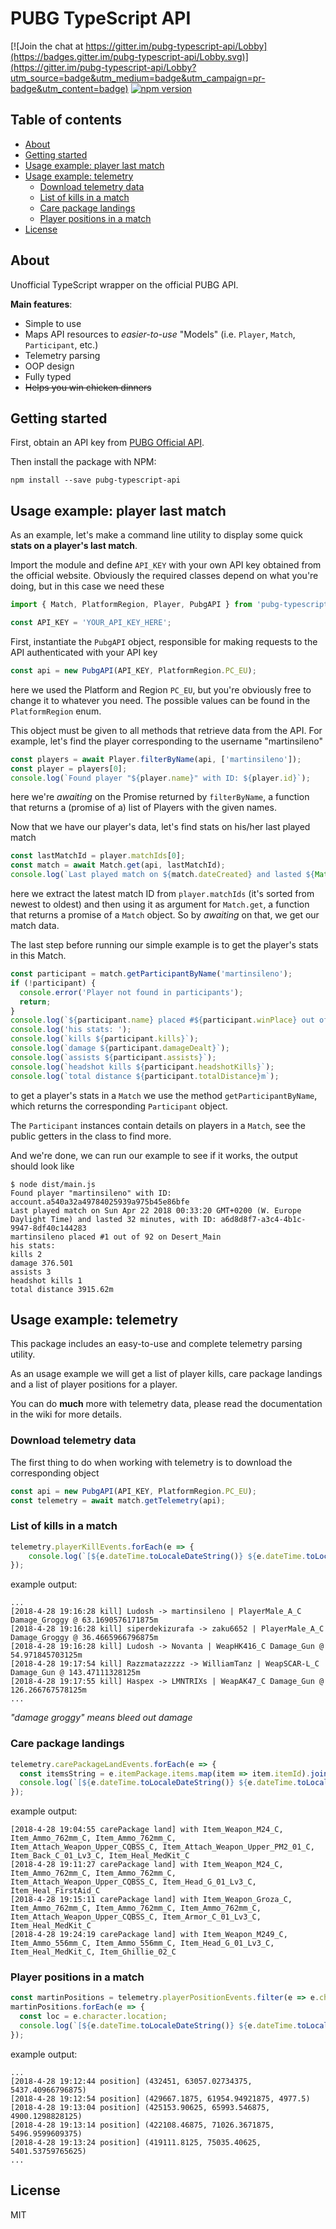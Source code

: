 
# PUBG TypeScript API

[![Join the chat at https://gitter.im/pubg-typescript-api/Lobby](https://badges.gitter.im/pubg-typescript-api/Lobby.svg)](https://gitter.im/pubg-typescript-api/Lobby?utm_source=badge&utm_medium=badge&utm_campaign=pr-badge&utm_content=badge)
[![npm version](https://badge.fury.io/js/pubg-typescript-api.svg)](https://www.npmjs.com/package/pubg-typescript-api)


## Table of contents
  * [About](#about)
  * [Getting started](#getting-started)
  * [Usage example: player last match](#usage-example-player-last-match)
  * [Usage example: telemetry](#usage-example-telemetry)
      * [Download telemetry data](#download-telemetry-data)
      * [List of kills in a match](#list-of-kills-in-a-match)
      * [Care package landings](#care-package-landings)
      * [Player positions in a match](#player-positions-in-a-match)
  * [License](#license)


## About
Unofficial TypeScript wrapper on the official PUBG API.

**Main features**:

- Simple to use
- Maps API resources to *easier-to-use* "Models" (i.e. `Player`, `Match`, `Participant`, etc.)
- Telemetry parsing
- OOP design
- Fully typed
- ~~Helps you win chicken dinners~~

## Getting started

First, obtain an API key from [PUBG Official API](https://developer.playbattlegrounds.com/).

Then install the package with NPM:
```
npm install --save pubg-typescript-api
```

## Usage example: player last match

As an example, let's make a command line utility to display some quick **stats on a player's last match**.

Import the module and define `API_KEY` with your own API key obtained from the official website.
Obviously the required classes depend on what you're doing, but in this case we need these

```typescript
import { Match, PlatformRegion, Player, PubgAPI } from 'pubg-typescript-api';

const API_KEY = 'YOUR_API_KEY_HERE';
```

First, instantiate the `PubgAPI` object, responsible for making requests to the API authenticated with your API key

```typescript
const api = new PubgAPI(API_KEY, PlatformRegion.PC_EU);
```

here we used the Platform and Region `PC_EU`, but you're obviously free to change it to whatever you need. The possible values can be found in the `PlatformRegion` enum.

This object must be given to all methods that retrieve data from the API. For example, let's find the player corresponding to the username "martinsileno"

```typescript
const players = await Player.filterByName(api, ['martinsileno']);
const player = players[0];
console.log(`Found player "${player.name}" with ID: ${player.id}`);
```

here we're *awaiting* on the Promise returned by `filterByName`, a function that returns a (promise of a) list of Players with the given names.

Now that we have our player's data, let's find stats on his/her last played match

```typescript
const lastMatchId = player.matchIds[0];
const match = await Match.get(api, lastMatchId);
console.log(`Last played match on ${match.dateCreated} and lasted ${Math.round(match.duration / 60)} minutes, with ID: ${match.id}`);
```

here we extract the latest match ID from `player.matchIds` (it's sorted from newest to oldest) and then using it as argument for `Match.get`, a function that returns a promise of a `Match` object. So by *awaiting* on that, we get our match data.

The last step before running our simple example is to get the player's stats in this Match.

```typescript
const participant = match.getParticipantByName('martinsileno');
if (!participant) {
  console.error('Player not found in participants');
  return;
}
console.log(`${participant.name} placed #${participant.winPlace} out of ${match.participants.length} on ${match.map}`);
console.log('his stats: ');
console.log(`kills ${participant.kills}`);
console.log(`damage ${participant.damageDealt}`);
console.log(`assists ${participant.assists}`);
console.log(`headshot kills ${participant.headshotKills}`);
console.log(`total distance ${participant.totalDistance}m`);
```

to get a player's stats in a `Match` we use the method `getParticipantByName`, which returns the corresponding `Participant` object.

The `Participant` instances contain details on players in a `Match`, see the public getters in the class to find more.

And we're done, we can run our example to see if it works, the output should look like

```
$ node dist/main.js
Found player "martinsileno" with ID: account.a540a32a49784025939a975b45e86bfe
Last played match on Sun Apr 22 2018 00:33:20 GMT+0200 (W. Europe Daylight Time) and lasted 32 minutes, with ID: a6d8d8f7-a3c4-4b1c-9947-8df40c144283
martinsileno placed #1 out of 92 on Desert_Main
his stats:
kills 2
damage 376.501
assists 3
headshot kills 1
total distance 3915.62m
```

## Usage example: telemetry

This package includes an easy-to-use and complete telemetry parsing utility.

As an usage example we will get a list of player kills, care package landings and a list of player positions for a player.

You can do **much** more with telemetry data, please read the documentation in the wiki for more details.

### Download telemetry data

The first thing to do when working with telemetry is to download the corresponding object

```typescript
const api = new PubgAPI(API_KEY, PlatformRegion.PC_EU);
const telemetry = await match.getTelemetry(api);
```

### List of kills in a match

```typescript
telemetry.playerKillEvents.forEach(e => {
    console.log(`[${e.dateTime.toLocaleDateString()} ${e.dateTime.toLocaleTimeString()} kill] ${e.killer.name} -> ${e.victim.name} | ${e.damageCauserName} ${e.damageTypeCategory} @ ${e.distance / 100}m`);
});
```

example output:

```
...
[2018-4-28 19:16:28 kill] Ludosh -> martinsileno | PlayerMale_A_C Damage_Groggy @ 63.1690576171875m
[2018-4-28 19:16:28 kill] siperdekizurafa -> zaku6652 | PlayerMale_A_C Damage_Groggy @ 36.4665966796875m
[2018-4-28 19:16:28 kill] Ludosh -> Novanta | WeapHK416_C Damage_Gun @ 54.971845703125m
[2018-4-28 19:17:54 kill] Razzmatazzzzz -> WilliamTanz | WeapSCAR-L_C Damage_Gun @ 143.47111328125m
[2018-4-28 19:17:55 kill] Haspex -> LMNTRIXs | WeapAK47_C Damage_Gun @ 126.266767578125m
...
```

*"damage groggy" means bleed out damage*

### Care package landings

```typescript
telemetry.carePackageLandEvents.forEach(e => {
  const itemsString = e.itemPackage.items.map(item => item.itemId).join(', ');
  console.log(`[${e.dateTime.toLocaleDateString()} ${e.dateTime.toLocaleTimeString()} carePackage land] with ${itemsString}`);
});
```

example output:

```
[2018-4-28 19:04:55 carePackage land] with Item_Weapon_M24_C, Item_Ammo_762mm_C, Item_Ammo_762mm_C, Item_Attach_Weapon_Upper_CQBSS_C, Item_Attach_Weapon_Upper_PM2_01_C, Item_Back_C_01_Lv3_C, Item_Heal_MedKit_C
[2018-4-28 19:11:27 carePackage land] with Item_Weapon_M24_C, Item_Ammo_762mm_C, Item_Ammo_762mm_C, Item_Attach_Weapon_Upper_CQBSS_C, Item_Head_G_01_Lv3_C, Item_Heal_FirstAid_C
[2018-4-28 19:15:11 carePackage land] with Item_Weapon_Groza_C, Item_Ammo_762mm_C, Item_Ammo_762mm_C, Item_Ammo_762mm_C, Item_Attach_Weapon_Upper_CQBSS_C, Item_Armor_C_01_Lv3_C, Item_Heal_MedKit_C
[2018-4-28 19:24:19 carePackage land] with Item_Weapon_M249_C, Item_Ammo_556mm_C, Item_Ammo_556mm_C, Item_Head_G_01_Lv3_C, Item_Heal_MedKit_C, Item_Ghillie_02_C
```

### Player positions in a match

```typescript
const martinPositions = telemetry.playerPositionEvents.filter(e => e.character.name === 'martinsileno');
martinPositions.forEach(e => {
  const loc = e.character.location;
  console.log(`[${e.dateTime.toLocaleDateString()} ${e.dateTime.toLocaleTimeString()} position] (${loc.x}, ${loc.y}, ${loc.z})`);
});
```

example output:

```
...
[2018-4-28 19:12:44 position] (432451, 63057.02734375, 5437.40966796875)
[2018-4-28 19:12:54 position] (429667.1875, 61954.94921875, 4977.5)
[2018-4-28 19:13:04 position] (425153.90625, 65993.546875, 4900.1298828125)
[2018-4-28 19:13:14 position] (422108.46875, 71026.3671875, 5496.9599609375)
[2018-4-28 19:13:24 position] (419111.8125, 75035.40625, 5401.53759765625)
...
```

## License

MIT
